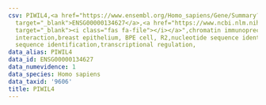 ```yaml
---
csv: PIWIL4,<a href="https://www.ensembl.org/Homo_sapiens/Gene/Summary?db=core;g=ENSG00000134627"
  target="_blank">ENSG00000134627</a>,<a href="https://www.ncbi.nlm.nih.gov/pubmed/22863008"
  target="_blank"><i class="fas fa-file"></i></a>",chromatin immunoprecipitation assay,direct
  interaction,breast epithelium, BPE cell, R2,nucleotide sequence identification,nucleotide
  sequence identification,transcriptional regulation,
data_alias: PIWIL4
data_id: ENSG00000134627
data_numevidence: 1
data_species: Homo sapiens
data_taxid: '9606'
title: PIWIL4
---
```

